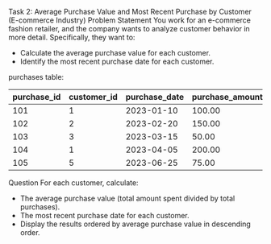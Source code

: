 Task 2: Average Purchase Value and Most Recent Purchase by Customer (E-commerce Industry)
Problem Statement
You work for an e-commerce fashion retailer, and the company wants to analyze customer behavior in more detail. Specifically, they want to:

- Calculate the average purchase value for each customer.
- Identify the most recent purchase date for each customer.

purchases table:

purchase_id | customer_id | purchase_date | purchase_amount
------------|-------------|---------------|----------------
101         | 1           | 2023-01-10    | 100.00
102         | 2           | 2023-02-20    | 150.00
103         | 3           | 2023-03-15    | 50.00
104         | 1           | 2023-04-05    | 200.00
105         | 5           | 2023-06-25    | 75.00

Question
For each customer, calculate:

- The average purchase value (total amount spent divided by total purchases).
- The most recent purchase date for each customer.
- Display the results ordered by average purchase value in descending order.
